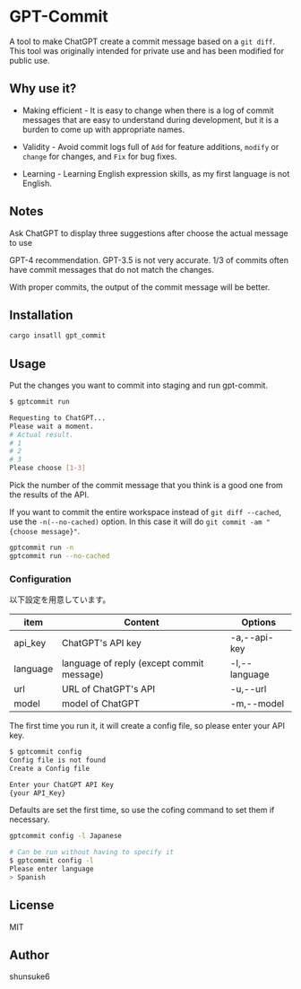 # GPT-Commit

A tool to make ChatGPT create a commit message based on a `git diff`.
This tool was originally intended for private use and has been modified for public use.

## Why use it?

- Making efficient - It is easy to change when there is a log of commit messages that are easy to understand during development, but it is a burden to come up with appropriate names.

- Validity - Avoid commit logs full of `Add` for feature additions, `modify` or `change` for changes, and `Fix` for bug fixes.

- Learning - Learning English expression skills, as my first language is not English.

## Notes

Ask ChatGPT to display three suggestions after choose the actual message to use

GPT-4 recommendation.
GPT-3.5 is not very accurate. 1/3 of commits often have commit messages that do not match the changes.

With proper commits, the output of the commit message will be better.

## Installation

```bash
cargo insatll gpt_commit
```

## Usage

Put the changes you want to commit into staging and run gpt-commit.

```bash
$ gptcommit run

Requesting to ChatGPT...
Please wait a moment.
# Actual result.
# 1
# 2
# 3
Please choose [1-3]
```

Pick the number of the commit message that you think is a good one from the results of the API.

If you want to commit the entire workspace instead of `git diff --cached`, use the `-n(--no-cached)` option.
In this case it will do `git commit -am "{choose message}"`.

```bash
gptcommit run -n
gptcommit run --no-cached
```

### Configuration

以下設定を用意しています。

| item     | Content                                   | Options       |
| -------- | ----------------------------------------- | ------------- |
| api_key  | ChatGPT's API key                         | -a,--api-key  |
| language | language of reply (except commit message) | -l,--language |
| url      | URL of ChatGPT's API                      | -u,--url      |
| model    | model of ChatGPT                          | -m,--model    |

The first time you run it, it will create a config file, so please enter your API key.

```bash
$ gptcommit config
Config file is not found
Create a Config file

Enter your ChatGPT API Key
{your API_Key}
```

Defaults are set the first time, so use the cofing command to set them if necessary.

```bash
gptcommit config -l Japanese
```

```bash
# Can be run without having to specify it
$ gptcommit config -l
Please enter language
> Spanish
```

## License

MIT

## Author

shunsuke6
